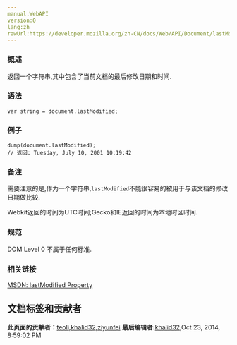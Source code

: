 ```yaml
---
manual:WebAPI
version:0
lang:zh
rawUrl:https://developer.mozilla.org/zh-CN/docs/Web/API/Document/lastModified
---
```





### 概述<a name="Summary"></a>


返回一个字符串,其中包含了当前文档的最后修改日期和时间.


### 语法<a name="Syntax"></a>

```
var string = document.lastModified;
```

### 例子<a name="Example"></a>

```
dump(document.lastModified); 
// 返回: Tuesday, July 10, 2001 10:19:42
```

### 备注<a name="Notes"></a>


需要注意的是,作为一个字符串,`lastModified`不能很容易的被用于与该文档的修改日期做比较.



Webkit返回的时间为UTC时间;Gecko和IE返回的时间为本地时区时间.


### 规范<a name="Specification"></a>


DOM Level 0 不属于任何标准.


### 相关链接<a name="相关链接"></a>


[MSDN: lastModified Property](%24727 "")




## 文档标签和贡献者
**此页面的贡献者：**[teoli](%160 ""),[khalid32](%10688 ""),[ziyunfei](%61 "")
**最后编辑者:**[khalid32](%10688 ""),<time>Oct 23, 2014, 8:59:02 PM</time>


